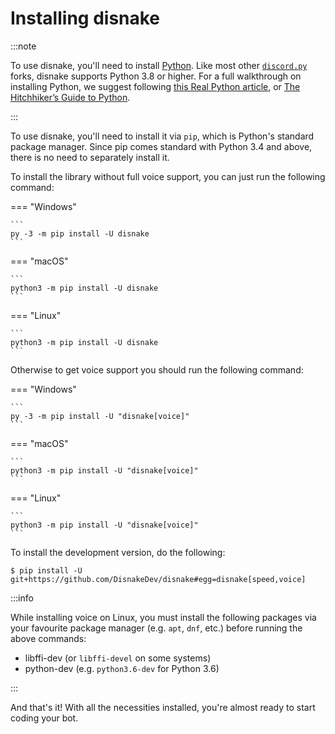 # Installing disnake

:::note

To use disnake, you'll need to install [Python][python]. Like most other [`discord.py`](https://discordpy.readthedocs.io/en/latest) forks, disnake supports Python 3.8 or higher. For a full walkthrough on installing Python, we suggest following [this Real Python article](https://realpython.com/installing-python/), or [The Hitchhiker’s Guide to Python](https://docs.python-guide.org/starting/installation/).

:::

To use disnake, you'll need to install it via `pip`, which is Python's standard package manager. Since pip comes
standard with Python 3.4 and above, there is no need to separately install it.

To install the library without full voice support, you can just run the following command:

=== "Windows"

    ```
    py -3 -m pip install -U disnake
    ```

=== "macOS"

    ```
    python3 -m pip install -U disnake
    ```

=== "Linux"

    ```
    python3 -m pip install -U disnake
    ```

Otherwise to get voice support you should run the following command:

=== "Windows"

    ```
    py -3 -m pip install -U "disnake[voice]"
    ```

=== "macOS"

    ```
    python3 -m pip install -U "disnake[voice]"
    ```

=== "Linux"

    ```
    python3 -m pip install -U "disnake[voice]"
    ```

To install the development version, do the following:

```
$ pip install -U git+https://github.com/DisnakeDev/disnake#egg=disnake[speed,voice]
```

:::info

While installing voice on Linux, you must install the following packages via your favourite package manager (e.g. `apt`, `dnf`, etc.) before running the above commands:

- libffi-dev (or `libffi-devel` on some systems)
- python-dev (e.g. `python3.6-dev` for Python 3.6)

:::

And that's it! With all the necessities installed, you're almost ready to start coding your bot.

[python]: https://www.python.org/downloads/
[brew]: https://brew.sh/
[opensource-linux]: https://opensource.com/article/20/4/install-python-linux
